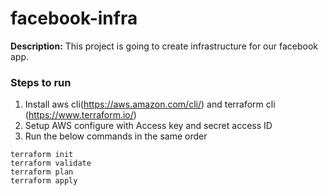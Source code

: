 # facebook-infra

**Description:** This project is going to create infrastructure for our facebook app.

### Steps to run
1. Install aws cli(https://aws.amazon.com/cli/) and terraform cli (https://www.terraform.io/)
2. Setup AWS configure with Access key and secret access ID
3. Run the below commands in the same order

```
terraform init
terraform validate
terraform plan
terraform apply 

```